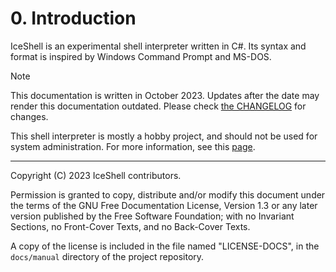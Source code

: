 # 0. Introduction

IceShell is an experimental shell interpreter written in C#. Its syntax and format is inspired by Windows Command Prompt and MS-DOS.

> [!NOTE]
> This documentation is written in October 2023. Updates after the date may render this documentation outdated. Please check [the CHANGELOG](../../CHANGELOG.md) for changes.

This shell interpreter is mostly a hobby project, and should not be used for system administration. For more information, see this [page](Appendix-A-Security.md).

---

Copyright (C) 2023 IceShell contributors.

Permission is granted to copy, distribute and/or modify this document under the terms of the GNU Free Documentation License, Version 1.3 or any later version published by the Free Software Foundation; with no Invariant Sections, no Front-Cover Texts, and no Back-Cover Texts.

A copy of the license is included in the file named "LICENSE-DOCS", in the `docs/manual` directory of the project repository.
